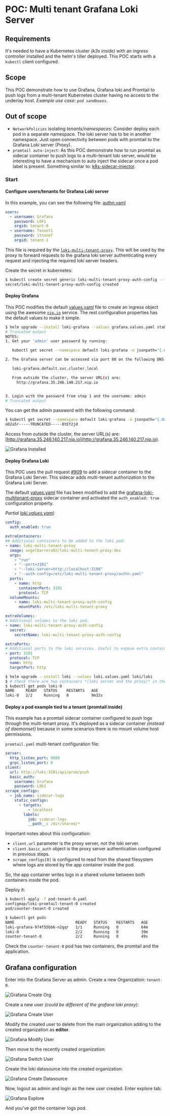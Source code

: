 # POC: Multi tenant Grafana Loki Server

## Requirements

It's needed to have a Kubernetes cluster *(k3s inside)* with an ingress controller installed and the helm's tiller deployed.
This POC starts with a `kubectl` client configured.

## Scope

This POC demonstrate how to use Grafana, Grafana loki and Promtail to push logs from a multi-tenant Kubernetes cluster having no access to the underlay host. *Example use case: `pod sandboxes`*.

## Out of scope

- `NetworkPolicies` isolating *tenants/namespaces*: Consider deploy each pod in a separate namespace. The loki server has to be in another namespace. Just open connectivity between pods with promtail to the Grafana Loki server (Proxy).
- `promtail auto-inject`: As this POC demonstrate how to run promtail as sidecar container to push logs to a multi-tenant loki server, would be interesting to have a mechanism to auto inject the sidecar once a pod label is present. Something similar to: [k8s-sidecar-injector](https://github.com/tumblr/k8s-sidecar-injector).

### Start

#### Configure users/tenants for Grafana Loki server

In this example, you can see the following file: [authn.yaml](authn.yaml)

```yaml
users:
  - username: Grafana
    password: L0k1
    orgid: tenant-0
  - username: Tenant1
    password: 1tnaneT
    orgid: tenant-1
```

This file is required by the [`loki-multi-tenant-proxy`](https://github.com/k8spin/loki-multi-tenant-proxy). This will be used by the proxy to forward requests to the grafana loki server authenticating every request and injecting the required loki server headers.

Create the secret in kubernetes:

```bash
$ kubectl create secret generic loki-multi-tenant-proxy-auth-config --from-file=authn.yaml=authn.yaml --dry-run -o yaml | kubectl apply -f -
secret/loki-multi-tenant-proxy-auth-config created
```

#### Deploy Grafana

This POC modifies the default [values.yaml](https://raw.githubusercontent.com/helm/charts/master/stable/grafana/values.yaml) file to create an ingress object using the awesome [`nip.io`](https://nip.io/) service. The rest configuration properties has the default values to make it simple.

```bash
$ helm upgrade --install loki-grafana --values grafana.values.yaml stable/grafana
# Truncated output
NOTES:
1. Get your 'admin' user password by running:

   kubectl get secret --namespace default loki-grafana -o jsonpath="{.data.admin-password}" | base64 --decode ; echo

2. The Grafana server can be accessed via port 80 on the following DNS name from within your cluster:

   loki-grafana.default.svc.cluster.local

   From outside the cluster, the server URL(s) are:
     http://grafana.35.246.140.217.nip.io


3. Login with the password from step 1 and the username: admin
# Truncated output
```

You can get the admin password with the following command:

```bash
$ kubectl get secret --namespace default loki-grafana -o jsonpath="{.data.admin-password}" | base64 --decode ; echo
oD2a5r-----TRUNCATED-----8tEY2jd
```

Access from outside the cluster, the server URL(s) are: [http://grafana.35.246.140.217.nip.io](http://grafana.35.246.140.217.nip.io).

![Grafana Installed](assets/grafana-installed.png)

#### Deploy Grafana Loki

This POC uses the pull request [#909](https://github.com/grafana/loki/pull/909) to add a sidecar container to the Grafana Loki Server. This sidecar adds multi-tenant authorization to the Grafana Loki Server.

The default [values.yaml](https://raw.githubusercontent.com/grafana/loki/master/production/helm/loki/values.yaml) file has been modified to add the [grafana-loki-multitenant-proxy](https://github.com/k8spin/loki-multi-tenant-proxy) sidecar container and activated the `auth_enabled: true` configuration property.

*Partial [loki.values.yaml](loki.values.yaml):*

```yaml
config:
  auth_enabled: true

extraContainers: 
## Additional containers to be added to the loki pod.
- name: loki-multi-tenant-proxy
  image: angelbarrera92/loki-multi-tenant-proxy:dev
  args:
    - "run"
    - "--port=3101"
    - "--loki-server=http://localhost:3100"
    - "--auth-config=/etc/loki-multi-tenant-proxy/authn.yaml"
  ports:
    - name: http
      containerPort: 3101
      protocol: TCP
  volumeMounts:
    - name: loki-multi-tenant-proxy-auth-config
      mountPath: /etc/loki-multi-tenant-proxy

extraVolumes:
# Additional volumes to the loki pod.
- name: loki-multi-tenant-proxy-auth-config
  secret:
    secretName: loki-multi-tenant-proxy-auth-config

extraPorts:
# Additional ports to the loki services. Useful to expose extra container ports.
- port: 3101
  protocol: TCP
  name: http
  targetPort: http
```

```bash
$ helm upgrade --install loki --values loki.values.yaml loki/loki
$ # Check there are two containers *(loki server and the proxy)* in the loki-0 pod.
$ kubectl get pods loki-0
NAME     READY   STATUS    RESTARTS   AGE
loki-0   2/2     Running   0          9m32s
```

#### Deploy a pod example tied to a tenant (promtail inside)

This example has a promtail sidecar container configured to push logs through the multi-tenant proxy. It's deployed as a sidecar container *(instead of daemonset)* because in some scenarios there is no mount volume host permissions.

`promtail.yaml` multi-tenant configuration file:

```yaml
server:
  http_listen_port: 9080
  grpc_listen_port: 0
client:
  url: http://loki:3101/api/prom/push
  basic_auth:
    username: Grafana
    password: L0k1
scrape_configs:
  - job_name: sidecar-logs
    static_configs:
      - targets:
          - localhost
        labels:
          job: sidecar-logs
          __path__: /dir/shared/*
```

Important notes about this configuration:

- `client.url` parameter is the proxy server, not the loki server.
- `client.basic_auth` object is the proxy server authentication configured in previous steps.
- `scrape_configs[0]` is configured to read from the shared filesystem where logs are stored by the app container inside the pod.

So, the app container writes logs in a shared volume between both containers inside the pod.

Deploy it:

```bash
$ kubectl apply -f pod-tenant-0.yaml 
configmap/loki-promtail-tenant-0 created
pod/counter-tenant-0 created
```

```bash
$ kubectl get pods
NAME                           READY   STATUS    RESTARTS   AGE
loki-grafana-974f55bb6-n2gqr   1/1     Running   0          64m
loki-0                         2/2     Running   0          39m
counter-tenant-0               2/2     Running   0          49s
```

Check the `counter-tenant-0` pod has two containers, the promtail and the application.

## Grafana configuration

Enter into the Grafana Server as admin. Create a new Organization: `tenant-0`.

![Grafana Create Org](assets/grafana-create-org.png)

Create a new user *(could be different of the grafana loki proxy)*:

![Grafana Create User](assets/grafana-create-user.png)

Modify the created user to delete from the main organization adding to the created organization as **editor**.

![Grafana Modify User](assets/grafana-modify-user.png)

Then move to the recently created organization:

![Grafana Switch User](assets/grafana-switch-org.png)

Create the loki datasource into the created organization:

![Grafana Create Datasource](assets/grafana-create-loki-datasource.png)

Now, logout as admin and login as the new user created. Enter explore tab:

![Grafana Explore](assets/grafana-loki-explore.png)

And you've got the container logs pod.
